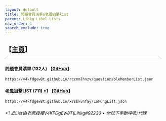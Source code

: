 ```yaml
---
layout: default
title: 問題會員清單&老鳳狙擊list
parent: Lihkg Libel Lists
nav_order: 4
search_exclude: true
---
```

## 【[主頁](https://lihkg.com/thread/2841778/page/21?post=520)】

---

#### 問題會員清單 (132人) 【[GitHub](https://github.com/V4KFDgEw8T/rccnmlhnzv)】
```
https://v4kfdgew8t.github.io/rccnmlhnzv/questionableMemberList.json
```

#### 老鳳狙擊LIST (711) [*1](#1-此list由老鳳授權v4kfdgew8tlihkg92230--你試下手動呼吸代理) 【[GitHub](https://github.com/V4KFDgEw8T/xrsbkvnfay)】
```
https://v4kfdgew8t.github.io/xrsbkvnfay/LoFungList.json
```

###### *1 此List由老鳳授權V4KFDgEw8T(Lihkg#92230 • 你試下手動呼吸)代理
